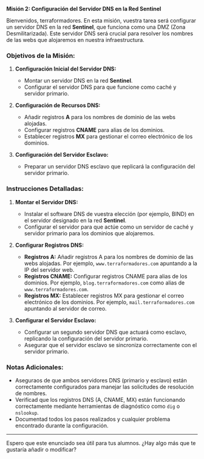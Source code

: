 
**Misión 2: Configuración del Servidor DNS en la Red Sentinel**

Bienvenidos, terraformadores. En esta misión, vuestra tarea será configurar un servidor DNS en la red **Sentinel**, que funciona como una DMZ (Zona Desmilitarizada). Este servidor DNS será crucial para resolver los nombres de las webs que alojaremos en nuestra infraestructura.

### Objetivos de la Misión:

1. **Configuración Inicial del Servidor DNS:**
   - Montar un servidor DNS en la red **Sentinel**.
   - Configurar el servidor DNS para que funcione como caché y servidor primario.

2. **Configuración de Recursos DNS:**
   - Añadir registros **A** para los nombres de dominio de las webs alojadas.
   - Configurar registros **CNAME** para alias de los dominios.
   - Establecer registros **MX** para gestionar el correo electrónico de los dominios.

3. **Configuración del Servidor Esclavo:**
   - Preparar un servidor DNS esclavo que replicará la configuración del servidor primario.

### Instrucciones Detalladas:

1. **Montar el Servidor DNS:**
   - Instalar el software DNS de vuestra elección (por ejemplo, BIND) en el servidor designado en la red **Sentinel**.
   - Configurar el servidor para que actúe como un servidor de caché y servidor primario para los dominios que alojaremos.

2. **Configurar Registros DNS:**
   - **Registros A:** Añadir registros A para los nombres de dominio de las webs alojadas. Por ejemplo, `www.terraformadores.com` apuntando a la IP del servidor web.
   - **Registros CNAME:** Configurar registros CNAME para alias de los dominios. Por ejemplo, `blog.terraformadores.com` como alias de `www.terraformadores.com`.
   - **Registros MX:** Establecer registros MX para gestionar el correo electrónico de los dominios. Por ejemplo, `mail.terraformadores.com` apuntando al servidor de correo.

3. **Configurar el Servidor Esclavo:**
   - Configurar un segundo servidor DNS que actuará como esclavo, replicando la configuración del servidor primario.
   - Asegurar que el servidor esclavo se sincroniza correctamente con el servidor primario.

### Notas Adicionales:

- Aseguraos de que ambos servidores DNS (primario y esclavo) están correctamente configurados para manejar las solicitudes de resolución de nombres.
- Verificad que los registros DNS (A, CNAME, MX) están funcionando correctamente mediante herramientas de diagnóstico como `dig` o `nslookup`.
- Documentad todos los pasos realizados y cualquier problema encontrado durante la configuración.

---

Espero que este enunciado sea útil para tus alumnos. ¿Hay algo más que te gustaría añadir o modificar?